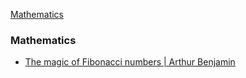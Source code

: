 [Mathematics](#mathematics)

### Mathematics
* [The magic of Fibonacci numbers | Arthur Benjamin](https://www.youtube.com/watch?v=SjSHVDfXHQ4)
